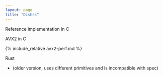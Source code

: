 ```yaml
---
layout: page
title: "Dishes"
---
```


Reference implementation in C

AVX2 in C

{% include_relative avx2-perf.md %}

Rust

- (older version, uses different primitives and is incompatible with spec)
